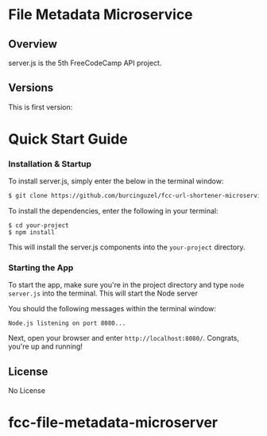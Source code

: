 
# File Metadata Microservice

## Overview

server.js is the 5th FreeCodeCamp API project.
## Versions

This is first version:

# Quick Start Guide


### Installation & Startup

To install server.js, simply enter the below in the terminal window:

```bash
$ git clone https://github.com/burcinguzel/fcc-url-shortener-microservice.git
```

To install the dependencies, enter the following in your terminal:

```
$ cd your-project
$ npm install
```

This will install the server.js components into the `your-project` directory.



### Starting the App

To start the app, make sure you're in the project directory and type `node server.js` into the terminal. This will start the Node server 

You should the following messages within the terminal window:

```
Node.js listening on port 8080...
```

Next, open your browser and enter `http://localhost:8080/`. Congrats, you're up and running!


## License

No License
# fcc-file-metadata-microserver
